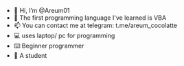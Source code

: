 - 👋 Hi, I’m @Areum01
- 🌱 The first programming language I've learned is VBA
- 📫 You can contact me at telegram: t.me/areum_cocolatte 
- 💻 uses laptop/ pc for programming
- ⌨️ Beginner programmer
- 🌸 A student

<!---
Areum01/Areum01 is a ✨ special ✨ repository because its `README.md` (this file) appears on your GitHub profile.
You can click the Preview link to take a look at your changes.
--->
